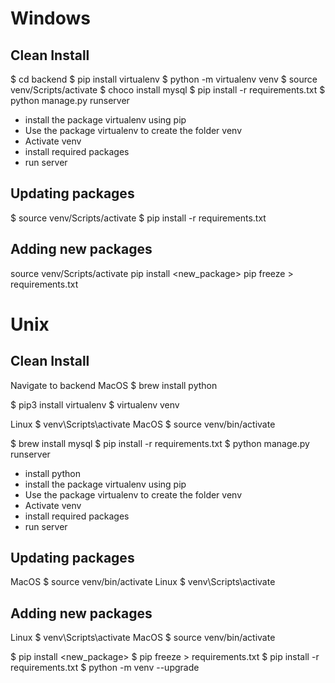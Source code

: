 # Windows

## Clean Install

$ cd backend
$ pip install virtualenv
$ python -m virtualenv venv
$ source venv/Scripts/activate
$ choco install mysql
$ pip install -r requirements.txt
$ python manage.py runserver

- install the package virtualenv using pip
- Use the package virtualenv to create the folder venv
- Activate venv
- install required packages
- run server

## Updating packages

$ source venv/Scripts/activate
$ pip install -r requirements.txt

## Adding new packages

source venv/Scripts/activate
pip install \<new_package\>
pip freeze > requirements.txt

# Unix

## Clean Install

Navigate to backend
MacOS
$ brew install python

$ pip3 install virtualenv
$ virtualenv venv

Linux
$ venv\Scripts\activate
MacOS
$ source venv/bin/activate

$ brew install mysql
$ pip install -r requirements.txt
$ python manage.py runserver

- install python
- install the package virtualenv using pip
- Use the package virtualenv to create the folder venv
- Activate venv
- install required packages
- run server

## Updating packages

MacOS
$ source venv/bin/activate
Linux
$ venv\Scripts\activate

## Adding new packages

Linux
$ venv\Scripts\activate
MacOS
$ source venv/bin/activate

$ pip install \<new_package\>
$ pip freeze > requirements.txt
$ pip install -r requirements.txt
$ python -m venv --upgrade
